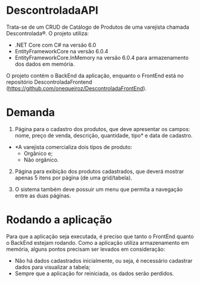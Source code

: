 # DescontroladaAPI

Trata-se de um CRUD de Catálogo de Produtos de uma varejista chamada Descontrolada®.
O projeto utiliza: 
  * .NET Core com C# na versão 6.0 
  * EntityFrameworkCore na versão 6.0.4
  * EntityFrameworkCore.InMemory na versão 6.0.4 para armazenamento dos dados em memória. 

O projeto contém o BackEnd da aplicação, enquanto o FrontEnd está no repositório DescontroladaFrontend (https://github.com/onequeiroz/DescontroladaFrontEnd).

# Demanda

1. Página para o cadastro dos produtos, que deve apresentar os campos: nome, preço de venda, descrição, quantidade, tipo* e data de cadastro.
  * *A varejista comercializa dois tipos de produto:
    * Orgânico e;
    * Não orgânico.

2. Página para exibição dos produtos cadastrados, que deverá mostrar apenas 5 itens por página (de uma grid/tabela).

3. O sistema também deve possuir um menu que permita a navegação entre as duas páginas.

# Rodando a aplicação

Para que a aplicação seja executada, é preciso que tanto o FrontEnd quanto o BackEnd estejam rodando. 
Como a aplicação utiliza armazenamento em memória, alguns pontos precisam ser levados em consideração:
  * Não há dados cadastrados inicialmente, ou seja, é necessário cadastrar dados para visualizar a tabela;
  * Sempre que a aplicação for reiniciada, os dados serão perdidos.
